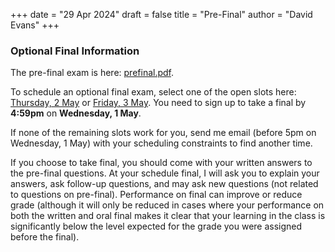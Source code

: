 +++
date = "29 Apr 2024"
draft = false
title = "Pre-Final"
author = "David Evans"
+++

### Optional Final Information

The pre-final exam is here: [prefinal.pdf](/docs/prefinal.pdf). 

To schedule an optional final exam, select one of the open slots here:
[Thursday, 2 May](https://davidevans.youcanbook.me/?jumpDate=2024-05-02) or [Friday, 3 May](https://davidevans.youcanbook.me/?jumpDate=2024-05-03). You need to sign up to take a final by **4:59pm** on **Wednesday, 1 May**.

If none of the remaining slots work for you, send me email (before 5pm on Wednesday, 1 May) with your scheduling constraints to find another time.

If you choose to take final, you should come with your written answers to the pre-final questions. At your schedule final, I will ask you to explain your answers, ask follow-up questions, and may ask new questions (not related to questions on pre-final). Performance on final can improve or reduce grade (although it will only be reduced in cases where your performance on both the written and oral final makes it clear that your learning in the class is significantly below the level expected for the grade you were assigned before the final).

